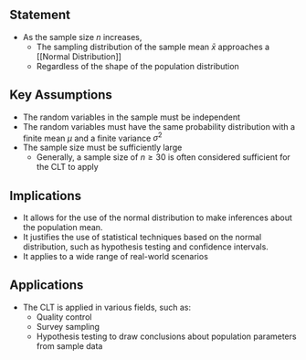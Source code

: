 ## Statement 
- As the sample size $n$ increases, 
	- The sampling distribution of the sample mean $\bar{x}$ approaches a [[Normal Distribution]]
	- Regardless of the shape of the population distribution
## Key Assumptions 
  - The random variables in the sample must be independent
  - The random variables must have the same probability distribution with a finite mean $\mu$ and a finite variance $\sigma^2$
  - The sample size must be sufficiently large
	  - Generally, a sample size of $n \geq 30$ is often considered sufficient for the CLT to apply
## Implications
  - It allows for the use of the normal distribution to make inferences about the population mean.
  - It justifies the use of statistical techniques based on the normal distribution, such as hypothesis testing and confidence intervals.
  - It applies to a wide range of real-world scenarios
## Applications
- The CLT is applied in various fields, such as:
	- Quality control 
	- Survey sampling
	- Hypothesis testing to draw conclusions about population parameters from sample data
